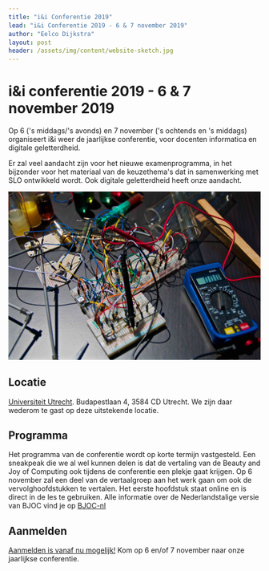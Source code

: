 ```yaml
---
title: "i&i Conferentie 2019"
lead: "i&i Conferentie 2019 - 6 & 7 november 2019"
author: "Eelco Dijkstra"
layout: post
header: /assets/img/content/website-sketch.jpg
---
```


# i&i conferentie 2019 - 6 & 7 november 2019

Op 6 ('s middags/'s avonds) en 7 november ('s ochtends en 's middags) organiseert i&i weer de jaarlijkse conferentie,
voor docenten informatica en digitale geletterdheid.

Er zal veel aandacht zijn voor het nieuwe examenprogramma,
in het bijzonder voor het materiaal van de keuzethema's dat in samenwerking met SLO ontwikkeld wordt.
Ook digitale geletterdheid heeft onze aandacht.

![Thinkering](/assets/img/content/thinkering.jpg)


## Locatie

[Universiteit Utrecht](https://www.google.com/maps/place/Budapestlaan+4,+3584+CD+Utrecht/@52.087247,5.1661013,17z/data=!3m1!4b1!4m5!3m4!1s0x47c6689992c482c5:0x9d5efa0e2b83a1d!8m2!3d52.087247!4d5.16829?shorturl=1). Budapestlaan 4, 3584 CD Utrecht. We zijn daar wederom te gast op deze uitstekende locatie.

## Programma

Het programma van de conferentie wordt op korte termijn vastgesteld. Een sneakpeak die we al wel kunnen delen is dat de vertaling van de Beauty and Joy of Computing ook tijdens de conferentie een plekje gaat krijgen. Op 6 november zal een deel van de vertaalgroep aan het werk gaan om ook de vervolghoofdstukken te vertalen. Het eerste hoofdstuk staat online en is direct in de les te gebruiken. Alle informatie over de Nederlandstalige versie van BJOC vind je op [BJOC-nl](www.bjoc.nl)
## Aanmelden

[Aanmelden is vanaf nu mogelijk!](https://www.smink-registratie.nl/ieni/) Kom op 6 en/of 7 november naar onze jaarlijkse conferentie.
